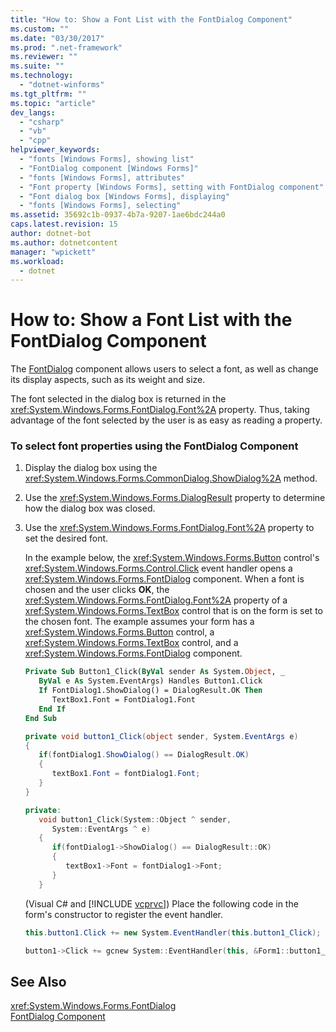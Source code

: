 ```yaml
---
title: "How to: Show a Font List with the FontDialog Component"
ms.custom: ""
ms.date: "03/30/2017"
ms.prod: ".net-framework"
ms.reviewer: ""
ms.suite: ""
ms.technology: 
  - "dotnet-winforms"
ms.tgt_pltfrm: ""
ms.topic: "article"
dev_langs: 
  - "csharp"
  - "vb"
  - "cpp"
helpviewer_keywords: 
  - "fonts [Windows Forms], showing list"
  - "FontDialog component [Windows Forms]"
  - "fonts [Windows Forms], attributes"
  - "Font property [Windows Forms], setting with FontDialog component"
  - "Font dialog box [Windows Forms], displaying"
  - "fonts [Windows Forms], selecting"
ms.assetid: 35692c1b-0937-4b7a-9207-1ae6bdc244a0
caps.latest.revision: 15
author: dotnet-bot
ms.author: dotnetcontent
manager: "wpickett"
ms.workload: 
  - dotnet
---
```

# How to: Show a Font List with the FontDialog Component
The [FontDialog](../../../../docs/framework/winforms/controls/fontdialog-component-windows-forms.md) component allows users to select a font, as well as change its display aspects, such as its weight and size.  
  
 The font selected in the dialog box is returned in the <xref:System.Windows.Forms.FontDialog.Font%2A> property. Thus, taking advantage of the font selected by the user is as easy as reading a property.  
  
### To select font properties using the FontDialog Component  
  
1. Display the dialog box using the <xref:System.Windows.Forms.CommonDialog.ShowDialog%2A> method.  
  
2. Use the <xref:System.Windows.Forms.DialogResult> property to determine how the dialog box was closed.  
  
3. Use the <xref:System.Windows.Forms.FontDialog.Font%2A> property to set the desired font.  
  
    In the example below, the <xref:System.Windows.Forms.Button> control's <xref:System.Windows.Forms.Control.Click> event handler opens a <xref:System.Windows.Forms.FontDialog> component. When a font is chosen and the user clicks **OK**, the <xref:System.Windows.Forms.FontDialog.Font%2A> property of a <xref:System.Windows.Forms.TextBox> control that is on the form is set to the chosen font. The example assumes your form has a <xref:System.Windows.Forms.Button> control, a  <xref:System.Windows.Forms.TextBox> control, and a <xref:System.Windows.Forms.FontDialog> component.  
  
   ```vb  
   Private Sub Button1_Click(ByVal sender As System.Object, _  
      ByVal e As System.EventArgs) Handles Button1.Click  
      If FontDialog1.ShowDialog() = DialogResult.OK Then  
         TextBox1.Font = FontDialog1.Font  
      End If  
   End Sub  
   ```  
  
   ```csharp  
   private void button1_Click(object sender, System.EventArgs e)  
   {  
      if(fontDialog1.ShowDialog() == DialogResult.OK)  
      {  
         textBox1.Font = fontDialog1.Font;  
      }  
   }  
   ```  
  
   ```cpp  
   private:  
      void button1_Click(System::Object ^ sender,  
         System::EventArgs ^ e)  
      {  
         if(fontDialog1->ShowDialog() == DialogResult::OK)  
         {  
            textBox1->Font = fontDialog1->Font;  
         }  
      }  
   ```  
  
    (Visual C# and [!INCLUDE [vcprvc](../../../../includes/vcprvc-md.md)]) Place the following code in the form's constructor to register the event handler.  
  
   ```csharp  
   this.button1.Click += new System.EventHandler(this.button1_Click);  
   ```  
  
   ```cpp  
   button1->Click += gcnew System::EventHandler(this, &Form1::button1_Click);  
   ```  
  
## See Also  
 <xref:System.Windows.Forms.FontDialog>  
 [FontDialog Component](../../../../docs/framework/winforms/controls/fontdialog-component-windows-forms.md)
